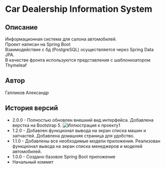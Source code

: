 # Car Dealership Information System

## Описание

Информационная система для салона автомобилей. \
Проект написан на Spring Boot \
Взаимодействие с бд (PostgreSQL) осуществляется через Spring Data JPA. \
В качестве фронта используются представления с шаблонизатором Thymeleaf

## Автор

Гапликов Александр

## История версий


*  2.0.0 - Полностью обновлен внешний вид интерфейса. Добавлена верстка на Bootstrap 5.
   ![Иллюстрация к проекту1](https://github.com/FizMatXimik/Car-Dealership-Information-System/raw/main/readmeimage/im1.png)
*  1.2.0 - Добавлен функционал вывода на экран списка машин и запчастей. Добавлена домашняя страница для удобство.
*  1.1.0 - Добавлены все необходимые модели приложения. Реализован функционал вывода на экран списка менеджеров и моделей автомобилей.
*  1.0.0 - Создано базовое Spring Boot приложение
*  Начальный коммит